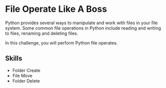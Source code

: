 # File Operate Like A Boss

Python provides several ways to manipulate and work with files in your file system. Some common file operations in Python include reading and writing to files, renaming and deleting files.

In this challenge, you will perform Python file operates.

## Skills

- Folder Create
- File Move
- Folder Delete
